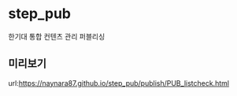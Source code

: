 # step_pub
한기대 통합 컨텐츠 관리 퍼블리싱
## 미리보기
url:https://naynara87.github.io/step_pub/publish/PUB_listcheck.html
